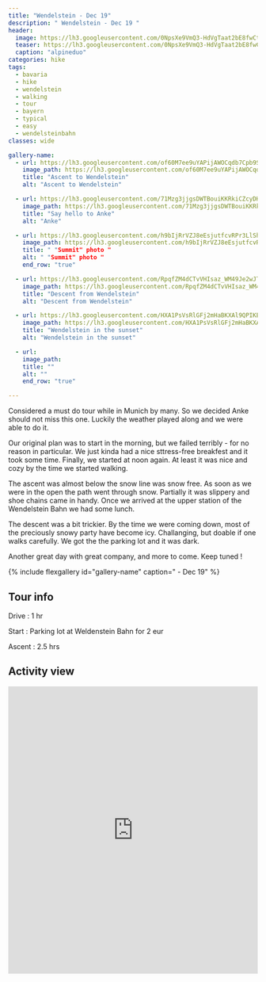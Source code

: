 ```yaml
---
title: "Wendelstein - Dec 19"
description: " Wendelstein - Dec 19 "
header: 
  image: https://lh3.googleusercontent.com/0NpsXe9VmQ3-HdVgTaat2bE8fwCtEYljbGWORsvi4JsppUfQQCJlmfWAj0zb3VU5DorDSIiORWa3NmpRFwRh49RJQPvYBDxh5XNpbinOOsMdYeiLJ2gHx3mikogAL3dM85qd7MoLDPc2LH1N6lfHh3Fpwt3w9G9RbqJziz4FYcChcAvKXH_VJZKRAdxM3qDshv8oSXCr4Mvyv_ku8fZr5XI7fztugqJSqSFq9OIdN1FWUGQVr_mtjCVehxi-rIFFAqsCbwJgIMDpn-bCeAau4EMB1hPeXyMxYI4uQ1OcZWR50svy1DnpB3qW8PWDbf7xGdnaQzAfQMAJGaL4rhl9lRFHU7G6Ju1G69QC_2dAYUQqJKOPqnbFOpGCyS_94xYTW9MOQvMP1pvlRFP6b44r6icc_2l5hzZc-SS1HUFnd_2PCiX1crdgqJx1nnVeuxUmpLxqLur6AAW1Ada54BhFqfETnsOTYqa4Y-I3XCmSCpsSBwtKx6oX-HxOV3JLhVFqgu7-eCJ-iWovQkl3eZATNf1Dh6b3VKSiuq80kuGv9knLpgYz3glrdSgkZXzMt9FJToaYaUe4huQqme5TBQJjhbepSJwq3vfSGIJ9CP0qv6ffhFFDsFkugo58OguCg8YHjbgYLTWWJMJ-irXdo-BGfEzITt3-t0ber_SgAoumgxeMBTSQVNS1VmDBVVCsp_0a3LvQh0PQcTWFN1OvrQDev8ia1EuAJihngGdFFzM3j5t4D_o=w952-h714-no
  teaser: https://lh3.googleusercontent.com/0NpsXe9VmQ3-HdVgTaat2bE8fwCtEYljbGWORsvi4JsppUfQQCJlmfWAj0zb3VU5DorDSIiORWa3NmpRFwRh49RJQPvYBDxh5XNpbinOOsMdYeiLJ2gHx3mikogAL3dM85qd7MoLDPc2LH1N6lfHh3Fpwt3w9G9RbqJziz4FYcChcAvKXH_VJZKRAdxM3qDshv8oSXCr4Mvyv_ku8fZr5XI7fztugqJSqSFq9OIdN1FWUGQVr_mtjCVehxi-rIFFAqsCbwJgIMDpn-bCeAau4EMB1hPeXyMxYI4uQ1OcZWR50svy1DnpB3qW8PWDbf7xGdnaQzAfQMAJGaL4rhl9lRFHU7G6Ju1G69QC_2dAYUQqJKOPqnbFOpGCyS_94xYTW9MOQvMP1pvlRFP6b44r6icc_2l5hzZc-SS1HUFnd_2PCiX1crdgqJx1nnVeuxUmpLxqLur6AAW1Ada54BhFqfETnsOTYqa4Y-I3XCmSCpsSBwtKx6oX-HxOV3JLhVFqgu7-eCJ-iWovQkl3eZATNf1Dh6b3VKSiuq80kuGv9knLpgYz3glrdSgkZXzMt9FJToaYaUe4huQqme5TBQJjhbepSJwq3vfSGIJ9CP0qv6ffhFFDsFkugo58OguCg8YHjbgYLTWWJMJ-irXdo-BGfEzITt3-t0ber_SgAoumgxeMBTSQVNS1VmDBVVCsp_0a3LvQh0PQcTWFN1OvrQDev8ia1EuAJihngGdFFzM3j5t4D_o=w800-h300-no
  caption: "alpineduo"
categories: hike
tags: 
  - bavaria
  - hike 
  - wendelstein 
  - walking 
  - tour 
  - bayern 
  - typical 
  - easy 
  - wendelsteinbahn
classes: wide

gallery-name:
  - url: https://lh3.googleusercontent.com/of60M7ee9uYAPijAWOCqdb7Cpb9SLZX0-FVFNFYuC7kRrVwVNkorpVxxk3sYPHJJHs1kB-BAEn2Pua7KZc6Lt3wFxpkZ-TyU4JiNQLFarvHrbkUFhi72rT9y1jHCirHjaDwzXy6se_6NCVHcdeZVsczhaLTjIG7Se-bkBHmk2mEnC6HSAWEeIEVay8PZj6B3GH4c3e064hrHeSoz_imPhVmGrY143ge5QdjrAcsyLDNuZVbbp6llQZTOrilnjofjLXbvz4NgbF5lUyWB_4gWXPJpR4NgwAbmNMHN2Q5mNlJuvKIMUgsn5cwP5vtIT7lipP8xCVD8rkAq5mwXwqnBXlo7vPDN2x6CmoWfC6kJpqK8Kw11zqbTEEkXHfvN35g132IDH9fDAO8sP2646hHzo_tnQTnO7QvLBYN-ARcqW9m71bmH94xyJoVLFywDDWg0Z8C6I76584H0vvCevvnpws227r1eQNuCwm-szW50FCkwrkUtUm3AwH2I6paDUI0_SBR2FGM71WhG_2vFcxGkxxaE8ThN1fAU_BycuQUs51Ud2tCYz3CPzTTNB8Hqpil779ZGck4S22gey-bdG2F1KCGA0uEq5G9VOCjj0l_f88uhO5EKexIfsyg6yOcl6vMaQmoClYvH7phSVRBuV7ZNpXVfLak47MYYEnKrijUjIrUbXkHJ19z-Jsbh5tdMNLXopNiB2xBR8q5abdpeHyUwYK-8uvJubUyOoSTvVkIbDoOgHR0=w952-h714-no
    image_path: https://lh3.googleusercontent.com/of60M7ee9uYAPijAWOCqdb7Cpb9SLZX0-FVFNFYuC7kRrVwVNkorpVxxk3sYPHJJHs1kB-BAEn2Pua7KZc6Lt3wFxpkZ-TyU4JiNQLFarvHrbkUFhi72rT9y1jHCirHjaDwzXy6se_6NCVHcdeZVsczhaLTjIG7Se-bkBHmk2mEnC6HSAWEeIEVay8PZj6B3GH4c3e064hrHeSoz_imPhVmGrY143ge5QdjrAcsyLDNuZVbbp6llQZTOrilnjofjLXbvz4NgbF5lUyWB_4gWXPJpR4NgwAbmNMHN2Q5mNlJuvKIMUgsn5cwP5vtIT7lipP8xCVD8rkAq5mwXwqnBXlo7vPDN2x6CmoWfC6kJpqK8Kw11zqbTEEkXHfvN35g132IDH9fDAO8sP2646hHzo_tnQTnO7QvLBYN-ARcqW9m71bmH94xyJoVLFywDDWg0Z8C6I76584H0vvCevvnpws227r1eQNuCwm-szW50FCkwrkUtUm3AwH2I6paDUI0_SBR2FGM71WhG_2vFcxGkxxaE8ThN1fAU_BycuQUs51Ud2tCYz3CPzTTNB8Hqpil779ZGck4S22gey-bdG2F1KCGA0uEq5G9VOCjj0l_f88uhO5EKexIfsyg6yOcl6vMaQmoClYvH7phSVRBuV7ZNpXVfLak47MYYEnKrijUjIrUbXkHJ19z-Jsbh5tdMNLXopNiB2xBR8q5abdpeHyUwYK-8uvJubUyOoSTvVkIbDoOgHR0=w400-h300-no
    title: "Ascent to Wendelstein"
    alt: "Ascent to Wendelstein"

  - url: https://lh3.googleusercontent.com/71Mzg3jjgsDWTBouiKKRkiCZcyDHg_l59ViSUSLqcxe74EMbwHNU3MdV028wKc7ZP5hmb980aoyQPH9CuVLAhemPv29gocQf-PZPdfgFOBMGuRtXhfNcsRe3k-0kChI573im6mcETgAXTLO84m3TUiqUsXCzTu6FGU377qlouBhnb5T4rJEdzlmFDlMzadJauXWGjY1M_-TgcaFxqKxBHRoRtnTWv6_b5yZ-Cz1iEHNZ-dOa6CLC3V6hlOFak1KJ-IbtUMuteA6K06CvODeQH9MZPZdGRzu71ai6z8hhFdMJqnS3NW2M2oSbZMXSk0fjt0ypivfGxvffam4Bub62N8mewsvhu6r8vz64lnzFuUxd4y3L99mDxZ5xBTuxo2X3YALP2kUUNUNAhuMJ_VPWjiScj16uA6-fq_PCM7Fo89SEcQknMQleJMgpUo7lsXZreHW2iajjKiprOGh77oXXimYd9Kf6fWaREj7-imwU2UY0V2syWMjhzBxnpkOyGv9wXV-ynppYsyR2pnBp79LpApsfdn703IlqQCFVt8Yw4diPwMuQy9ixCiM61Yl5PwIDDBHrDcX5naFN_IX0AjhxdzozM3dNyDvodCQ-I79w8IOpJFElXqUdsoSHvFFIdyZh6fpeOQuhjxxkijm9gLKQCaZSqUWs0wHA1xjn9HpIpAgq4cl3T9c2C-eumH3uEOcw_UIPE5ClyxSX21xG2UCos4hXCGd4uWH4eEyKnPTopls4dzw=w726-h967-no
    image_path: https://lh3.googleusercontent.com/71Mzg3jjgsDWTBouiKKRkiCZcyDHg_l59ViSUSLqcxe74EMbwHNU3MdV028wKc7ZP5hmb980aoyQPH9CuVLAhemPv29gocQf-PZPdfgFOBMGuRtXhfNcsRe3k-0kChI573im6mcETgAXTLO84m3TUiqUsXCzTu6FGU377qlouBhnb5T4rJEdzlmFDlMzadJauXWGjY1M_-TgcaFxqKxBHRoRtnTWv6_b5yZ-Cz1iEHNZ-dOa6CLC3V6hlOFak1KJ-IbtUMuteA6K06CvODeQH9MZPZdGRzu71ai6z8hhFdMJqnS3NW2M2oSbZMXSk0fjt0ypivfGxvffam4Bub62N8mewsvhu6r8vz64lnzFuUxd4y3L99mDxZ5xBTuxo2X3YALP2kUUNUNAhuMJ_VPWjiScj16uA6-fq_PCM7Fo89SEcQknMQleJMgpUo7lsXZreHW2iajjKiprOGh77oXXimYd9Kf6fWaREj7-imwU2UY0V2syWMjhzBxnpkOyGv9wXV-ynppYsyR2pnBp79LpApsfdn703IlqQCFVt8Yw4diPwMuQy9ixCiM61Yl5PwIDDBHrDcX5naFN_IX0AjhxdzozM3dNyDvodCQ-I79w8IOpJFElXqUdsoSHvFFIdyZh6fpeOQuhjxxkijm9gLKQCaZSqUWs0wHA1xjn9HpIpAgq4cl3T9c2C-eumH3uEOcw_UIPE5ClyxSX21xG2UCos4hXCGd4uWH4eEyKnPTopls4dzw=w300-h400-no
    title: "Say hello to Anke"
    alt: "Anke"

  - url: https://lh3.googleusercontent.com/h9bIjRrVZJ8eEsjutfcvRPr3LlSh1vhgMcHGO1EnHGCKFxmtfnr3wzkupCz9pxNSsn1Ie4mke3Yhk4r1uRvIaljqBdEfROUcDn_qJm6GoiWInQ83BFiFAgcGeQbPE5rdct85RkPg0JGOrDCpesi_FgtQzvpp0bcvK-Ydnb5M1Bhu5GkKjH1kESUEgsgiuBzEFMvZRPcQVznAMC3ELi_KXmxR3rylarxHE1ZEGpPHkrtaZlvQN-r4C3orUCYdGV9gOEOsmAkX9YL11xXv9tbSWEFoo45Tlu3IPbFGE54TZnvHT7POcJX_lG6Klvma2qf-0ROJJXV-R725w8HBCU6DDoo32GVGPOnOk8lATPqFz843gNG7eX94Z2jLYk2KvaTfkGt1wqSjcgnzjE-p4AeQmIFUuFMag0GEuxSuGkWgW-pU6vNpYtkRyai-yGiUd8XNd5NmfoNDGV-TfY0Mi8W5kj_fvJNEphK_G-GcdSXqZhoaRooKGKkX6GcYbqJjD30rmiM2p8ufvfmacTZM2Z0cCMq4yxi7n4SUOsVsXTIDBtlIiqxSEOTctzbJBWIh3JKV3kic_oc-uIR1Z1ln958i-kJ3BTMFUqO_b1QZr154ff1gxXNgMguBUf6IAA8snNfBJ573uq-nxkFjKk6s5J1bg8id6-si4_jUBlVbNPzll3Dw94Nq2kCAY-uUN-2Y1bAWvQVQr7zwLgf-y0IsPBmBpsqefxDo_5vxQdY0JDjlGyqftzU=w952-h714-no
    image_path: https://lh3.googleusercontent.com/h9bIjRrVZJ8eEsjutfcvRPr3LlSh1vhgMcHGO1EnHGCKFxmtfnr3wzkupCz9pxNSsn1Ie4mke3Yhk4r1uRvIaljqBdEfROUcDn_qJm6GoiWInQ83BFiFAgcGeQbPE5rdct85RkPg0JGOrDCpesi_FgtQzvpp0bcvK-Ydnb5M1Bhu5GkKjH1kESUEgsgiuBzEFMvZRPcQVznAMC3ELi_KXmxR3rylarxHE1ZEGpPHkrtaZlvQN-r4C3orUCYdGV9gOEOsmAkX9YL11xXv9tbSWEFoo45Tlu3IPbFGE54TZnvHT7POcJX_lG6Klvma2qf-0ROJJXV-R725w8HBCU6DDoo32GVGPOnOk8lATPqFz843gNG7eX94Z2jLYk2KvaTfkGt1wqSjcgnzjE-p4AeQmIFUuFMag0GEuxSuGkWgW-pU6vNpYtkRyai-yGiUd8XNd5NmfoNDGV-TfY0Mi8W5kj_fvJNEphK_G-GcdSXqZhoaRooKGKkX6GcYbqJjD30rmiM2p8ufvfmacTZM2Z0cCMq4yxi7n4SUOsVsXTIDBtlIiqxSEOTctzbJBWIh3JKV3kic_oc-uIR1Z1ln958i-kJ3BTMFUqO_b1QZr154ff1gxXNgMguBUf6IAA8snNfBJ573uq-nxkFjKk6s5J1bg8id6-si4_jUBlVbNPzll3Dw94Nq2kCAY-uUN-2Y1bAWvQVQr7zwLgf-y0IsPBmBpsqefxDo_5vxQdY0JDjlGyqftzU=w400-h300-no
    title: " "Summit" photo "
    alt: " "Summit" photo "
    end_row: "true"

  - url: https://lh3.googleusercontent.com/RpqfZM4dCTvVHIsaz_WM49Je2wJTZ-KC6JwoCpudPtXHbIoCMo0jFEVoPRNNPO3iI4RL7Dp_v65nfdnYFzDSHvleRv1toThycJfVuqG4Pqebsl0rHTdpCJel510qYzDvM_7UrqTcSZPzYYiaQ18FMz4YlVdL-6qJxwYEKZJL7-7eectJvA1bRQTvp1kWuMDQKtdsjnoTgwa5_Jfxj6VpuSJkFnWLnRL1nWdG986tSJkz1duonHH8TKcbPgjmB8tzWXgTIBzPsk4aFPsGZsV9TklpbLzkY_DCXhr5a0gBYvvEPBgijx_e6VGS21MXvNu7IDB_s-aO5ZUFNxSQDUY3GlURsAEMHmRtX9gWQQPwRmk0nkewNJ-xiaqaPNLnhxQK94RNAmgaaFSbQM278_u53IEC_kuY7PM0L5GVaZ-_mwic1WRtEoitB4NKDuORoP3BQDw7H0CHmdffuvBovBJlIm5bC-ozmr7Y4HQbI8IUSGIAxCcPSQgceWZ9lLKn2AkUAA24pqsJyI1qLpwS2y5mNJ8rzOT5YLkICkWlIULRyScO2bYt4b2ZlHtFzYdSmjQMlWkiF8pGE3aiCY9AMU-Zg-qr-lbq0aZL2riLtX084kfSkOUj5ufPuVj19onKnzVPxtA7FDyY-nqio7qIqyyVpTG2RGUs4sF8fdPt2a3xNjJfwfs6VVUpFcvMIVyaV8zYzDVBdkIOwdYDBSNOfZmaSBftG-la9M_FEzp_Xx-w3kxSKGA=w952-h714-no
    image_path: https://lh3.googleusercontent.com/RpqfZM4dCTvVHIsaz_WM49Je2wJTZ-KC6JwoCpudPtXHbIoCMo0jFEVoPRNNPO3iI4RL7Dp_v65nfdnYFzDSHvleRv1toThycJfVuqG4Pqebsl0rHTdpCJel510qYzDvM_7UrqTcSZPzYYiaQ18FMz4YlVdL-6qJxwYEKZJL7-7eectJvA1bRQTvp1kWuMDQKtdsjnoTgwa5_Jfxj6VpuSJkFnWLnRL1nWdG986tSJkz1duonHH8TKcbPgjmB8tzWXgTIBzPsk4aFPsGZsV9TklpbLzkY_DCXhr5a0gBYvvEPBgijx_e6VGS21MXvNu7IDB_s-aO5ZUFNxSQDUY3GlURsAEMHmRtX9gWQQPwRmk0nkewNJ-xiaqaPNLnhxQK94RNAmgaaFSbQM278_u53IEC_kuY7PM0L5GVaZ-_mwic1WRtEoitB4NKDuORoP3BQDw7H0CHmdffuvBovBJlIm5bC-ozmr7Y4HQbI8IUSGIAxCcPSQgceWZ9lLKn2AkUAA24pqsJyI1qLpwS2y5mNJ8rzOT5YLkICkWlIULRyScO2bYt4b2ZlHtFzYdSmjQMlWkiF8pGE3aiCY9AMU-Zg-qr-lbq0aZL2riLtX084kfSkOUj5ufPuVj19onKnzVPxtA7FDyY-nqio7qIqyyVpTG2RGUs4sF8fdPt2a3xNjJfwfs6VVUpFcvMIVyaV8zYzDVBdkIOwdYDBSNOfZmaSBftG-la9M_FEzp_Xx-w3kxSKGA=w400-h300-no
    title: "Descent from Wendelstein"
    alt: "Descent from Wendelstein"

  - url: https://lh3.googleusercontent.com/HXA1PsVsRlGFj2mHaBKXAl9QPIKE0Xt1J_dWBT_h1VOutEvieWVqiWrkzqE25PXOA6OM5wJ7LU4AE95V8Rt68tcqsZQgj8Kq94kWvLcU1MrbmR-x3vXTt9VkkUflwrHtodQPnBrqwl_TPf6uOLuurXiW5fpi1eNzhMN1cf8Mptreyx1Tb2vVOz8geuVZTBSO9vpJq9TcWId4YH4NpQRlNGqQSDoaENnpGaDtfl42Ul_L7lxoLP13GPa_j6newABJV1XQOXXPN7FX11zoXHrMlogRTCVkLKypmUT6NzXmToobdHb46YfureIRy3-gMmWiK0UQVjgbOoy-709ErkdQSB0_7jYd5dW9PEl3JTwjO74vm4L-GnObreKedE-D0Tb5efSeFzHwxgL6EgYxsWuUgA-mzn6FhhjyWhEZFqjkqV4H2HIHuLHgvu7f7vTa5mtIqt7Gmz28cRPt9FNqIt198huhelySYNkZlxfof5Z2dnqOC813Knneh6NVOwXpOuNmQML8PotMGf9F8-vqvKeGPWNnAiIfEpBRSsFOvDNdlZqniQbr5MIp1O7Ck4mCCrdNgNm9dRSKtWOHfogX8FGykKbTiu7z4Dt6RrYZWBvAOICeIeJ-AaeOKHu3I7qMujGdr0cr9dkBZo08vHfdlrEad3l_FYTTeBMgGyREw4BcgPV75wZgR24rtdhZhfjfP4acs0OtsYXLSm7EIGXV1cdQ601PZI45wF5X1-2NvLTD5-54R8M=w952-h714-no
    image_path: https://lh3.googleusercontent.com/HXA1PsVsRlGFj2mHaBKXAl9QPIKE0Xt1J_dWBT_h1VOutEvieWVqiWrkzqE25PXOA6OM5wJ7LU4AE95V8Rt68tcqsZQgj8Kq94kWvLcU1MrbmR-x3vXTt9VkkUflwrHtodQPnBrqwl_TPf6uOLuurXiW5fpi1eNzhMN1cf8Mptreyx1Tb2vVOz8geuVZTBSO9vpJq9TcWId4YH4NpQRlNGqQSDoaENnpGaDtfl42Ul_L7lxoLP13GPa_j6newABJV1XQOXXPN7FX11zoXHrMlogRTCVkLKypmUT6NzXmToobdHb46YfureIRy3-gMmWiK0UQVjgbOoy-709ErkdQSB0_7jYd5dW9PEl3JTwjO74vm4L-GnObreKedE-D0Tb5efSeFzHwxgL6EgYxsWuUgA-mzn6FhhjyWhEZFqjkqV4H2HIHuLHgvu7f7vTa5mtIqt7Gmz28cRPt9FNqIt198huhelySYNkZlxfof5Z2dnqOC813Knneh6NVOwXpOuNmQML8PotMGf9F8-vqvKeGPWNnAiIfEpBRSsFOvDNdlZqniQbr5MIp1O7Ck4mCCrdNgNm9dRSKtWOHfogX8FGykKbTiu7z4Dt6RrYZWBvAOICeIeJ-AaeOKHu3I7qMujGdr0cr9dkBZo08vHfdlrEad3l_FYTTeBMgGyREw4BcgPV75wZgR24rtdhZhfjfP4acs0OtsYXLSm7EIGXV1cdQ601PZI45wF5X1-2NvLTD5-54R8M=w400-h300-no
    title: "Wendelstein in the sunset"
    alt: "Wendelstein in the sunset"

  - url: 
    image_path: 
    title: ""
    alt: ""
    end_row: "true"

---
```


 Considered a must do tour while in Munich by many. So we decided Anke should not miss this one. Luckily the weather played along and we were able to do it. 

 Our original plan was to start in the morning, but we failed terribly - for no reason in particular. We just kinda had a nice sttress-free breakfest and it took some time. Finally, we started at noon again. At least it was nice and cozy by the time we started walking. 

 The ascent was almost below the snow line was snow free. As soon as we were in the open the path went through snow. Partially it was slippery and shoe chains came in handy. Once we arrived at the upper station of the Wendelstein Bahn we had some lunch. 

 The descent was a bit trickier. By the time we were coming down, most of the preciously snowy party have become icy. Challanging, but doable if one walks carefully. We got the the parking lot and it was dark. 

Another great day with great company, and more to come. Keep tuned !


{% include flexgallery id="gallery-name" caption=" - Dec 19" %}

## Tour info

Drive
: 1 hr

Start
: Parking lot at Weldenstein Bahn for 2 eur 

Ascent
: 2.5  hrs

## Activity view

<iframe src="https://www.komoot.com/tour/105310212/embed?profile=1" width="100%" height="580" frameborder="0" scrolling="no"></iframe>
